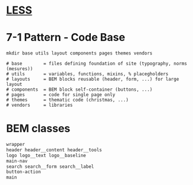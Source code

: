# [LESS](https://openclassrooms.com/en/courses/1281906-simplifiez-vous-la-vie-avec-less)

# 7-1 Pattern - Code Base

```shell
mkdir base utils layout components pages themes vendors

# base        = files defining foundation of site (typography, norms (mesures))
# utils       = variables, functions, mixins, % placegholders
# layouts     = BEM blocks reusable (header, form, ...) for large layout
# components  = BEM block self-container (buttons, ...)
# pages       = code for single page only
# themes      = thematic code (christmas, ...)
# vendors     = libraries
```

# BEM classes

```scss
wrapper
header header__content header__tools
logo logo__text logo__baseline
main-nav
search search__form search__label
button-action
main
```
